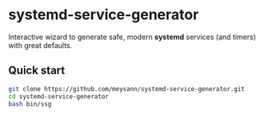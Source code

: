 # systemd-service-generator

Interactive wizard to generate safe, modern **systemd** services (and timers) with great defaults.

## Quick start
```bash
git clone https://github.com/meysann/systemd-service-generator.git
cd systemd-service-generator
bash bin/ssg
```
